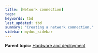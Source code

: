 ```yaml
---
title: [Network connection]
tags:
keywords: tbd
last_updated: tbd
summary: "Creating a network connection."
sidebar: mydoc_sidebar
---
```


**Parent topic:** [Hardware and deployment](../../appliance/physical/hardware_and_deployment.html)
